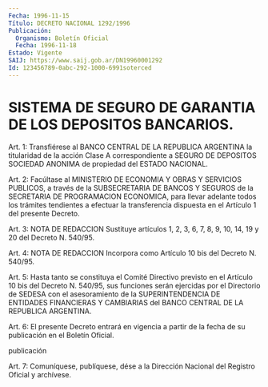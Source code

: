 ```yaml
---
Fecha: 1996-11-15
Título: DECRETO NACIONAL 1292/1996
Publicación:
  Organismo: Boletín Oficial
  Fecha: 1996-11-18
Estado: Vigente
SAIJ: https://www.saij.gob.ar/DN19960001292
Id: 123456789-0abc-292-1000-6991soterced
---
```

# SISTEMA DE SEGURO DE GARANTIA DE LOS DEPOSITOS BANCARIOS.

<a id="1"></a>
Art. 1: Transfiérese al BANCO CENTRAL DE LA REPUBLICA ARGENTINA la titularidad de la acción Clase A correspondiente a SEGURO DE DEPOSITOS SOCIEDAD ANONIMA de propiedad del ESTADO NACIONAL.

<a id="2"></a>
Art. 2: Facúltase al MINISTERIO DE ECONOMIA Y OBRAS Y SERVICIOS PUBLICOS, a través de la SUBSECRETARIA DE BANCOS Y SEGUROS de la SECRETARIA DE PROGRAMACION ECONOMICA, para llevar adelante todos los trámites tendientes a efectuar la transferencia dispuesta en el Artículo 1 del presente Decreto.

<a id="3"></a>
Art. 3:  NOTA DE REDACCION Sustituye artículos 1, 2, 3, 6, 7, 8, 9, 10, 14, 19 y 20 del Decreto N. 540/95.

<a id="4"></a>
Art. 4: NOTA DE REDACCION Incorpora como Artículo 10 bis del Decreto N. 540/95.

<a id="5"></a>
Art. 5: Hasta tanto se constituya el Comité Directivo previsto en el Artículo 10 bis del Decreto N. 540/95, sus funciones serán ejercidas por el Directorio de SEDESA con el asesoramiento de la SUPERINTENDENCIA DE ENTIDADES FINANCIERAS Y CAMBIARIAS del BANCO CENTRAL DE LA REPUBLICA ARGENTINA.

<a id="6"></a>
Art. 6: El presente Decreto entrará en vigencia a partir de la fecha de su publicación en el Boletín Oficial.

publicación

<a id="7"></a>
Art. 7: Comuníquese, publíquese,  dése a la Dirección Nacional del Registro Oficial y archívese.